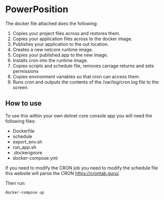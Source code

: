 # PowerPosition

The docker file attached does the following:
1. Copies your project files across and restores them.
2. Copies your application files across to the docker image.
3. Publishes your application to the out location.
3. Creates a new netcore runtime image.
4. Copies your published app to the new image.
5. Installs cron into the runtime image.
6. Copies scripts and schedule file, removes carrage returns and sets permissions
5. Copies environment variables so that cron can access them.
6. Runs cron and outputs the contents of the /var/log/cron.log file to the screen.

## How to use
To use this within your own dotnet core console app you will need the following files:

* Dockerfile
* schedule
* export_env.sh
* run_app.sh
* .dockerignore 
* docker-compose.yml

If you need to modify the CRON job you need to modify the schedule file this website will parse the CRON https://crontab.guru/.

Then run:

`docker-compose up`
